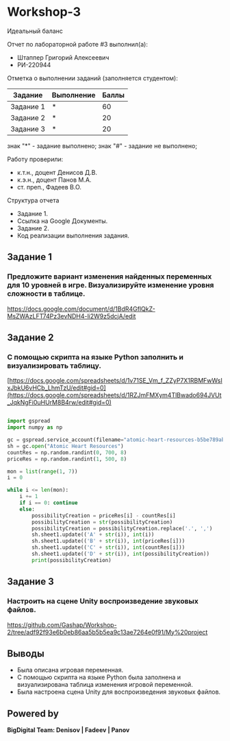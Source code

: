 # Workshop-3
Идеальный баланс

Отчет по лабораторной работе #3 выполнил(а):
- Штаппер Григорий Алексеевич
- РИ-220944
  
Отметка о выполнении заданий (заполняется студентом):

| Задание | Выполнение | Баллы |
| ------ | ------ | ------ |
| Задание 1 | * | 60 |
| Задание 2 | * | 20 |
| Задание 3 | * | 20 |

знак "*" - задание выполнено; знак "#" - задание не выполнено;

Работу проверили:
- к.т.н., доцент Денисов Д.В.
- к.э.н., доцент Панов М.А.
- ст. преп., Фадеев В.О.

Структура отчета

- Задание 1.
- Ссылка на Google Документы.
- Задание 2.
- Код реализации выполнения задания.

## Задание 1
### Предложите вариант изменения найденных переменных для 10 уровней в игре. Визуализируйте изменение уровня сложности в таблице.

https://docs.google.com/document/d/1BdR4GflQkZ-MsZWAzLFT74Pz3evNDH4-li2W9z5dcjA/edit

## Задание 2
### С помощью скрипта на языке Python заполнить и визуализировать таблицу.

[https://docs.google.com/spreadsheets/d/1v71SE_Vm_f_ZZyP7X1RBMFwWsIxJbkU6vHCb_LhmTzU/edit#gid=0](https://docs.google.com/spreadsheets/d/1RZJmFMXym4TlBwado694JVUt_JqkNgFi0uHUrM8B4rw/edit#gid=0)

```py

import gspread
import numpy as np

gc = gspread.service_account(filename="atomic-heart-resources-b5be789ab3a6.json")
sh = gc.open("Atomic Heart Resources")
countRes = np.random.randint(0, 700, 8)
priceRes = np.random.randint(1, 500, 8)

mon = list(range(1, 7))
i = 0

while i <= len(mon):
    i += 1
    if i == 0: continue
    else:
        possibilityCreation = priceRes[i] - countRes[i]
        possibilityCreation = str(possibilityCreation)
        possibilityCreation = possibilityCreation.replace('.', ',')        
        sh.sheet1.update(('A' + str(i)), int(i))
        sh.sheet1.update(('B' + str(i)), int(priceRes[i]))
        sh.sheet1.update(('C' + str(i)), int(countRes[i]))
        sh.sheet1.update(('D' + str(i)), int(possibilityCreation))
        print(possibilityCreation)

```

## Задание 3
### Настроить на сцене Unity воспроизведение звуковых файлов.

https://github.com/Gashap/Workshop-2/tree/adf92f93e6b0eb86aa5b5b5ea9c13ae7264e0f91/My%20project

## Выводы

- Была описана игровая переменная.
- С помощью скрипта на языке Python была заполнена и визуализирована таблица изменения игровой переменной.
- Была настроена сцена Unity для воспроизведения звуковых файлов. 

## Powered by

**BigDigital Team: Denisov | Fadeev | Panov**
